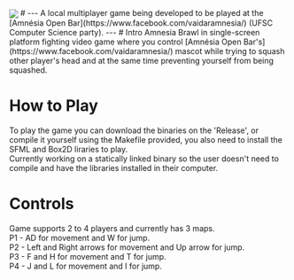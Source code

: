 <img src="https://i.imgur.com/ACNPePl.png" align="center">
#  
---
A local multiplayer game being developed to be played at the [Amnésia Open Bar](https://www.facebook.com/vaidaramnesia/) (UFSC Computer Science party).
---
# Intro
Amnesia Brawl in single-screen platform fighting video game where you control [Amnésia Open Bar's](https://www.facebook.com/vaidaramnesia/) mascot while trying to squash other player's head and at the same time preventing yourself from being squashed.  

# How to Play
To play the game you can download the binaries on the 'Release', or compile it yourself using the Makefile provided, you also need to install the SFML and Box2D liraries to play.  
Currently working on a statically linked binary so the user doesn't need to compile and have the libraries installed in their computer.  

# Controls
Game supports 2 to 4 players and currently has 3 maps.  
P1 - AD for movement and W for jump.  
P2 - Left and Right arrows for movement and Up arrow for jump.  
P3 - F and H for movement and T for jump.  
P4 - J and L for movement and I for jump.
